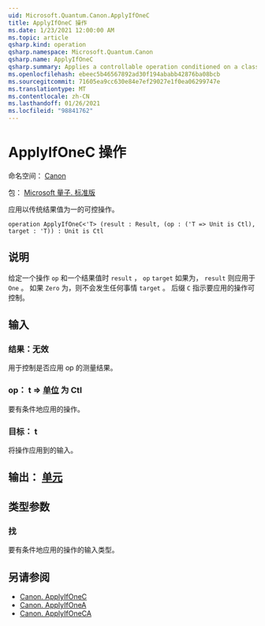 ```yaml
---
uid: Microsoft.Quantum.Canon.ApplyIfOneC
title: ApplyIfOneC 操作
ms.date: 1/23/2021 12:00:00 AM
ms.topic: article
qsharp.kind: operation
qsharp.namespace: Microsoft.Quantum.Canon
qsharp.name: ApplyIfOneC
qsharp.summary: Applies a controllable operation conditioned on a classical result value being one.
ms.openlocfilehash: ebeec5b46567892ad30f194ababb42876ba08bcb
ms.sourcegitcommit: 71605ea9cc630e84e7ef29027e1f0ea06299747e
ms.translationtype: MT
ms.contentlocale: zh-CN
ms.lasthandoff: 01/26/2021
ms.locfileid: "98841762"
---
```

# <a name="applyifonec-operation"></a>ApplyIfOneC 操作

命名空间： [Canon](xref:Microsoft.Quantum.Canon)

包： [Microsoft 量子. 标准版](https://nuget.org/packages/Microsoft.Quantum.Standard)


应用以传统结果值为一的可控操作。

```qsharp
operation ApplyIfOneC<'T> (result : Result, (op : ('T => Unit is Ctl), target : 'T)) : Unit is Ctl
```


## <a name="description"></a>说明

给定一个操作 `op` 和一个结果值时 `result` ， `op` `target` 如果为， `result` 则应用于 `One` 。 如果 `Zero` 为，则不会发生任何事情 `target` 。
后缀 `C` 指示要应用的操作可控制。

## <a name="input"></a>输入

### <a name="result--__invalidresult__"></a>结果：__无效 <Result>__

用于控制是否应用 op 的测量结果。


### <a name="op--t--unit--is-ctl"></a>op： t => [单位](xref:microsoft.quantum.lang-ref.unit)  为 Ctl

要有条件地应用的操作。


### <a name="target--t"></a>目标： t

将操作应用到的输入。



## <a name="output--unit"></a>输出： [单元](xref:microsoft.quantum.lang-ref.unit)



## <a name="type-parameters"></a>类型参数

### <a name="t"></a>找

要有条件地应用的操作的输入类型。

## <a name="see-also"></a>另请参阅

- [Canon. ApplyIfOneC](xref:Microsoft.Quantum.Canon.ApplyIfOneC)
- [Canon. ApplyIfOneA](xref:Microsoft.Quantum.Canon.ApplyIfOneA)
- [Canon. ApplyIfOneCA](xref:Microsoft.Quantum.Canon.ApplyIfOneCA)